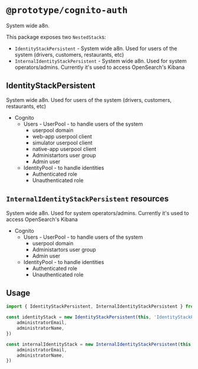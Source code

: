 # `@prototype/cognito-auth`

System wide a8n.

This package exposes two `NestedStack`s:
  * `IdentityStackPersistent` - System wide a8n. Used for users of the system (drivers, customers, restaurants, etc)
  * `InternalIdentityStackPersistent` - System wide a8n. Used for system operators/admins. Currently it's used to access OpenSearch's Kibana


## IdentityStackPersistent

System wide a8n. Used for users of the system (drivers, customers, restaurants, etc)

* Cognito
  * Users - UserPool - to handle users of the system
    * userpool domain
    * web-app userpool client
    * simulator userpool client
    * native-app userpool client
    * Administartors user group
    * Admin user
  * IdentityPool - to handle identities
    * Authenticated role
    * Unauthenticated role

## `InternalIdentityStackPersistent` resources

System wide a8n. Used for system operators/admins. Currently it's used to access OpenSearch's Kibana

* Cognito
  * Users - UserPool - to handle users of the system
    * userpool domain
    * Administartors user group
    * Admin user
  * IdentityPool - to handle identities
    * Authenticated role
    * Unauthenticated role

## Usage

```ts
import { IdentityStackPersistent, InternalIdentityStackPersistent } from '@prototype/cognito-auth'

const identityStack = new IdentityStackPersistent(this, 'IdentityStackPersistent', {
    administratorEmail,
    administratorName,
})

const internalIdentityStack = new InternalIdentityStackPersistent(this, 'InternalIdentityStackPersistent', {
    administratorEmail,
    administratorName,
})
```
